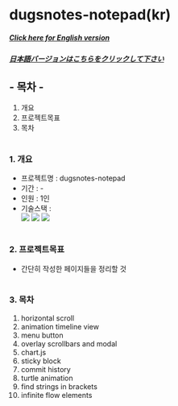 # dugsnotes-notepad(kr)

##### [Click here for English version](README_EN.md)

##### [日本語バージョンはこちらをクリックして下さい](README_JP.md)

## - 목차 -

1. 개요
2. 프로젝트목표
3. 목차
   </br>
   </br>

### 1. 개요

- 프로젝트명 : dugsnotes-notepad
- 기간 : -
- 인원 : 1인
- 기술스택 : </br>
  <img src="https://img.shields.io/badge/HTML5-E34F26?style=for-the-badge&logo=HTML5&logoColor=white">
  <img src="https://img.shields.io/badge/CSS3-1572B6?style=for-the-badge&logo=CSS3&logoColor=white">
  <img src="https://img.shields.io/badge/Javascript-F7DF1E?style=for-the-badge&logo=Javascript&logoColor=white">
  </br>
  </br>

### 2. 프로젝트목표

- 간단히 작성한 페이지들을 정리할 것
  </br>
  </br>

### 3. 목차

1. horizontal scroll
2. animation timeline view
3. menu button
4. overlay scrollbars and modal
5. chart.js
6. sticky block
7. commit history
8. turtle animation
9. find strings in brackets
10. infinite flow elements
